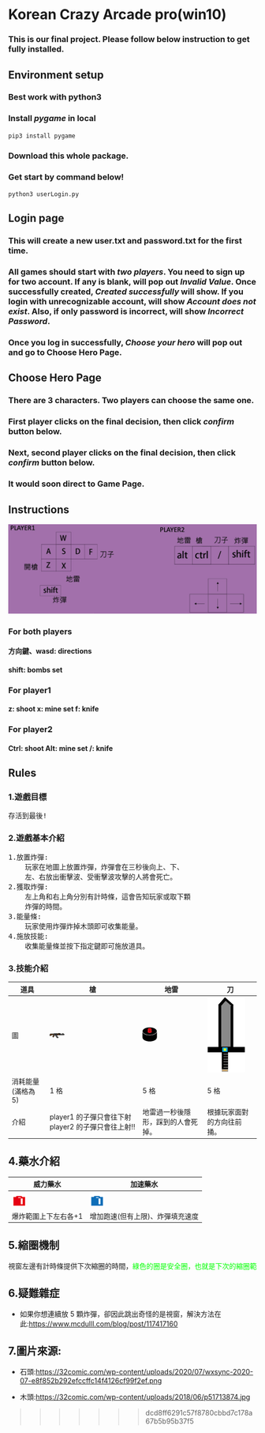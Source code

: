 # Korean Crazy Arcade pro(win10)

### This is our final project. Please follow below instruction to get fully installed.

## Environment setup

### Best work with python3

### Install _pygame_ in local

```
pip3 install pygame
```

### Download this whole package.

### Get start by command below!

```
python3 userLogin.py
```

## Login page

### This will create a new user.txt and password.txt for the first time.

### All games should start with _two players_. You need to sign up for two account. If any is blank, will pop out _Invalid Value_. Once successfully created, _Created successfully_ will show. If you login with unrecognizable account, will show _Account does not exist_. Also, if only password is incorrect, will show _Incorrect Password_.

### Once you log in successfully, _Choose your hero_ will pop out and go to Choose Hero Page.

## Choose Hero Page

### There are 3 characters. Two players can choose the same one.

### First player clicks on the final decision, then click _confirm_ button below.

### Next, second player clicks on the final decision, then click _confirm_ button below.

### It would soon direct to Game Page.

## Instructions

![GITHUB](https://github.com/Yu-Fang-LIN/crazyarcade/blob/main/道具包/操作說明.jpg)

### For both players

#### 方向鍵、wasd: directions

#### shift: bombs set

### For player1

#### z: shoot x: mine set f: knife

### For player2

#### Ctrl: shoot Alt: mine set /: knife

## Rules

### 1.遊戲目標

<pre>
存活到最後!
</pre>

### 2.遊戲基本介紹

<pre>
1.放置炸彈:
    玩家在地圖上放置炸彈，炸彈會在三秒後向上、下、
    左、右放出衝擊波、受衝擊波攻擊的人將會死亡。
2.獲取炸彈:
    左上角和右上角分別有計時條，這會告知玩家或取下顆 
    炸彈的時間。
3.能量條:
    玩家使用炸彈炸掉木頭即可收集能量。
4.施放技能:
    收集能量條並按下指定鍵即可施放道具。
</pre>

### 3.技能介紹

| 道具               | 槍                                                  | 地雷                               | 刀                         |
| ------------------ | --------------------------------------------------- | ---------------------------------- | -------------------------- |
| 圖                 | ![github](道具包/槍槍.png)                          | ![github](道具包/地雷.png)         | ![github](道具包/刀子.png) |
| 消耗能量(滿格為 5) | 1 格                                                | 5 格                               | 5 格                       |
| 介紹               | player1 的子彈只會往下射 player2 的子彈只會往上射!! | 地雷過一秒後隱形，踩到的人會死掉。 | 根據玩家面對的方向往前捅。 |

## 4.藥水介紹

| 威力藥水                       | 加速藥水                         |
| ------------------------------ | -------------------------------- |
| ![GITHUB](道具包/威力藥水.png) | ![GITHUB](道具包/加速藥水.png)   |
| 爆炸範圍上下左右各+1           | 增加跑速(但有上限)、炸彈填充速度 |

## 5.縮圈機制

<pre>
視窗左邊有計時條提供下次縮圈的時間，<font color=#00FF00>綠色的圈是安全圈，也就是下次的縮圈範圍</font>，<font color=#FF0000>紅色的圈是毒圈，跑出圈外就死了!!</font>
</pre>

## 6.疑難雜症

- 如果你想連續放 5 顆炸彈，卻因此跳出奇怪的是視窗，解決方法在此:https://www.mcdulll.com/blog/post/117417160

## 7.圖片來源:

- 石頭:https://32comic.com/wp-content/uploads/2020/07/wxsync-2020-07-e8f852b292efccffc14f4126cf99f2ef.png

- 木頭:https://32comic.com/wp-content/uploads/2018/06/p51713874.jpg

> > > > > > > dcd8ff6291c57f8780cbbd7c178a67b5b95b37f5

